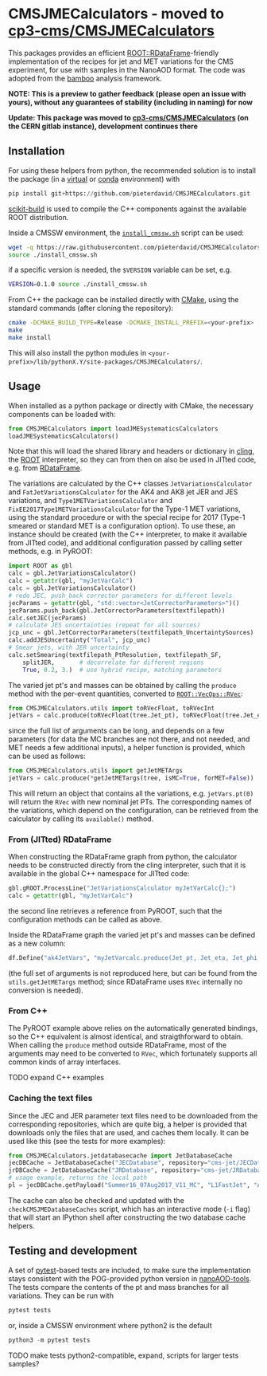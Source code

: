 # CMSJMECalculators - moved to [cp3-cms/CMSJMECalculators](https://gitlab.cern.ch/cp3-cms/CMSJMECalculators)

This packages provides an efficient
[ROOT::RDataFrame](https://root.cern/doc/master/classROOT_1_1RDataFrame.html)-friendly
implementation of the recipes for jet and MET variations for the CMS experiment,
for use with samples in the NanoAOD format.
The code was adopted from the [bamboo](https://gitlab.cern.ch/cp3-cms/bamboo)
analysis framework.

**NOTE: This is a preview to gather feedback (please open an issue with yours),
without any guarantees of stability (including in naming) for now**

**Update: This package was moved to [cp3-cms/CMSJMECalculators](https://gitlab.cern.ch/cp3-cms/CMSJMECalculators) (on the CERN gitlab instance), development continues there**

## Installation

For using these helpers from python, the recommended solution is to install
the package (in a
[virtual](https://packaging.python.org/tutorials/installing-packages/#creating-virtual-environments)
or [conda](https://docs.conda.io/projects/conda/en/latest/user-guide/tasks/manage-environments.html)
environment) with
```python
pip install git+https://github.com/pieterdavid/CMSJMECalculators.git
```
[scikit-build](https://scikit-build.readthedocs.io/en/latest/) is used to
compile the C++ components against the available ROOT distribution.

Inside a CMSSW environment, the [`install_cmssw.sh`](install_cmssw.sh) script
can be used:
```bash
wget -q https://raw.githubusercontent.com/pieterdavid/CMSJMECalculators/main/install_cmssw.sh
source ./install_cmssw.sh
```
if a specific version is needed, the `$VERSION` variable can be set, e.g.
```bash
VERSION=0.1.0 source ./install_cmssw.sh
```

From C++ the package can be installed directly with [CMake](https://cmake.org/),
using the standard commands (after cloning the repository):
```bash
cmake -DCMAKE_BUILD_TYPE=Release -DCMAKE_INSTALL_PREFIX=<your-prefix> [other-options] <source-clone>
make
make install
```
This will also install the python modules in
`<your-prefix>/lib/pythonX.Y/site-packages/CMSJMECalculators/`.

## Usage

When installed as a python package or directly with CMake,
the necessary components can be loaded with:
```python
from CMSJMECalculators import loadJMESystematicsCalculators
loadJMESystematicsCalculators()
```
Note that this will load the shared library and headers or dictionary in
[cling](https://root.cern/cling/), the [ROOT](https://root.cern/) interpreter,
so they can from then on also be used in JITted code, e.g. from
[RDataFrame](https://root.cern/doc/master/classROOT_1_1RDataFrame.html).

The variations are calculated by the C++ classes ``JetVariationsCalculator`` and
``FatJetVariationsCalculator`` for the AK4 and AK8 jet JER and JES variations, and
``Type1METVariationsCalculator`` and ``FixEE2017Type1METVariationsCalculator``
for the Type-1 MET variations, using the standard procedure or with the special
recipe for 2017 (Type-1 smeared or standard MET is a configuration option).
To use these, an instance should be created (with the C++ interpreter, to make it
available from JITted code), and additional configuration passed by calling
setter methods, e.g. in PyROOT:
```python
import ROOT as gbl
calc = gbl.JetVariationsCalculator()
calc = getattr(gbl, "myJetVarCalc")
calc = gbl.JetVariationsCalculator()
# redo JEC, push_back corrector parameters for different levels
jecParams = getattr(gbl, "std::vector<JetCorrectorParameters>")()
jecParams.push_back(gbl.JetCorrectorParameters(textfilepath))
calc.setJEC(jecParams)
# calculate JES uncertainties (repeat for all sources)
jcp_unc = gbl.JetCorrectorParameters(textfilepath_UncertaintySources)
calc.addJESUncertainty("Total", jcp_unc)
# Smear jets, with JER uncertainty
calc.setSmearing(textfilepath_PtResolution, textfilepath_SF,
    splitJER,       # decorrelate for different regions
    True, 0.2, 3.)  # use hybrid recipe, matching parameters
```
The varied jet pt's and masses can be obtained by calling the ``produce`` method
with the per-event quantities, converted to
[`ROOT::VecOps::RVec`](https://root.cern/doc/master/classROOT_1_1VecOps_1_1RVec.html):
```python
from CMSJMECalculators.utils import toRVecFloat, toRVecInt
jetVars = calc.produce(toRVecFloat(tree.Jet_pt), toRVecFloat(tree.Jet_eta), ...)
```
since the full list of arguments can be long, and depends on a few parameters
(for data the MC branches are not there, and not needed, and MET needs a few
additional inputs), a helper function is provided, which can be used as follows:
```python
from CMSJMECalculators.utils import getJetMETArgs
jetVars = calc.produce(*getJetMETargs(tree, isMC=True, forMET=False))
```
This will return an object that contains all the variations, e.g.
`jetVars.pt(0)` will return the `RVec` with new nominal jet PTs.
The corresponding names of the variations, which depend on the configuration,
can be retrieved from the calculator by calling its `available()` method.

### From (JITted) RDataFrame

When constructing the RDataFrame graph from python, the calculator needs to be
constructed directly from the cling interpreter, such that it is available in
the global C++ namespace for JITted code:
```python
gbl.gROOT.ProcessLine("JetVariationsCalculator myJetVarCalc{};")
calc = getattr(gbl, "myJetVarCalc")
```
the second line retrieves a reference from PyROOT, such that the configuration
methods can be called as above.

Inside the RDataFrame graph the varied jet pt's and masses can be defined as
a new column:
```python
df.Define("ak4JetVars", "myJetVarcalc.produce(Jet_pt, Jet_eta, Jet_phi, ...)")
```
(the full set of arguments is not reproduced here, but can be found from the
`utils.getJetMETargs` method; since RDataFrame uses `RVec` internally
no conversion is needed).

### From C++

The PyROOT example above relies on the automatically generated bindings, so
the C++ equivalent is almost identical, and straigthforward to obtain.
When calling the `produce` method outside RDataFrame, most of the arguments
may need to be converted to `RVec`, which fortunately supports all common
kinds of array interfaces.

TODO expand C++ examples

### Caching the text files

Since the JEC and JER parameter text files need to be downloaded from the
corresponding repositories, which are quite big, a helper is provided that
downloads only the files that are used, and caches them locally.
It can be used like this (see the tests for more examples):
```python
from CMSJMECalculators.jetdatabasecache import JetDatabaseCache
jecDBCache = JetDatabaseCache("JECDatabase", repository="cms-jet/JECDatabase")
jrDBCache = JetDatabaseCache("JRDatabase", repository="cms-jet/JRDatabase")
# usage example, returns the local path
pl = jecDBCache.getPayload("Summer16_07Aug2017_V11_MC", "L1FastJet", "AK4PFchs")
```
The cache can also be checked and updated with the `checkCMSJMEDatabaseCaches`
script, which has an interactive mode (`-i` flag) that will start an IPython
shell after constructing the two database cache helpers.

## Testing and development

A set of [pytest](https://docs.pytest.org/en/6.2.x/)-based tests are included,
to make sure the implementation stays consistent with the POG-provided python
version in [nanoAOD-tools](https://github.com/cms-nanoAOD/nanoAOD-tools).
The tests compare the contents of the pt and mass branches for all variations.
They can be run with
```python
pytest tests
```
or, inside a CMSSW environment where python2 is the default
```python
python3 -m pytest tests
```

TODO make tests python2-compatible, expand, scripts for larger tests samples?
